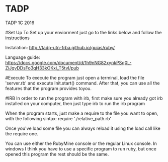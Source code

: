 # TADP
TADP 1C 2016

#Set Up
To Set up your enviorment just go to the links below and follow the instructions 

Instalation:  http://tadp-utn-frba.github.io/guias/ruby/

Language guide: https://docs.google.com/document/d/1h9nNG82xynkPSq0L-ZiJqvDDsFo3qH33kOKxi_T5tvI/pub

#Execute
To execute the program just open a terminal, load the file 'server.rb' and execute Init.start() command. After that,  you can use all the features that the program provides toyou.

#IRB
In order to run the program with irb, first make sure you already got irb installed on your computer, then just type irb to run the irb program

When the program starts, just make a require to the file you want to open, with the following sintax: require './relative_path.rb'

Once you've load some file you can always reload it using the load call like the require one.

You can use either the RubyMine console or the regular Linux console. In windows I think you have to use a specific program to run ruby, but once opened this program the rest should be the same.
